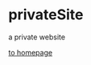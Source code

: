 # privateSite
a private website   


[to homepage][url]

[url]:https://2691032513.github.io/privateSite/index.html
